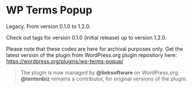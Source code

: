 # WP Terms Popup

Legacy. From version 0.1.0 to 1.2.0.

Check out tags for version 0.1.0 (initial release) up to version 1.2.0.

Please note that these codes are here for archival purposes only. Get the latest version of the plugin from WordPress.org plugin repository here: https://wordpress.org/plugins/wp-terms-popup/

> The plugin is now managed by **@linksoftware** on WordPress.org.
**@tentenbiz** remains a contributor, for original versions of the plugin.
